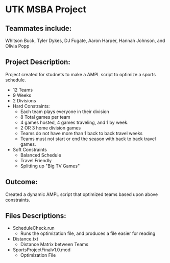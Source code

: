 # UTK MSBA Project

## Teammates include: 
Whitson Buck, Tyler Dykes, DJ Fugate, Aaron Harper, Hannah Johnson, and Olivia Popp

## Project Description:
Project created for studnets to make a AMPL script to optimize a sports schedule. 
  - 12 Teams
  - 9 Weeks
  - 2 Divisions
  - Hard Constraints:
    + Each team plays everyone in their division
    + 8 Total games per team
    + 4 games hosted, 4 games traveling, and 1 by week.
    + 2 OR 3 home division games
    + Teams do not have more than 1 back to back travel weeks
    + Teams must not start or end the season with back to back travel games.
  - Soft Constraints
    + Balanced Schedule
    + Travel Friendly
    + Splitting up "Big TV Games"

## Outcome: 
Created a dynamic AMPL script that optimized teams based upon above constraints.


## Files Descriptions:
- ScheduleCheck.run
  + Runs the optimization file, and produces a file easier for reading
- Distance.txt
  + Distance Matrix between Teams
- SportsProjectFinalv1.0.mod
  + Optimization File
